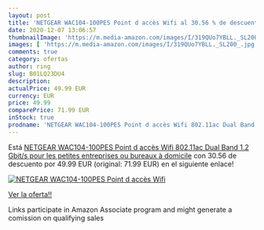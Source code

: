 ```yaml
---
layout: post
title: 'NETGEAR WAC104-100PES Point d accès Wifi al 30.56 % de descuento'
date: 2020-12-07 13:06:57
thumbnailImage: 'https://m.media-amazon.com/images/I/319QUo7YBLL._SL200_.jpg'
images: [ 'https://m.media-amazon.com/images/I/319QUo7YBLL._SL200_.jpg' ]
comments: true
category: ofertas
author: ring
slug: B01LQ23DU4
description:
actualPrice: 49.99 EUR
currency: EUR
price: 49.99
comparePrice: 71.99 EUR
inStock: true
prodname: 'NETGEAR WAC104-100PES Point d accès Wifi 802.11ac Dual Band 1.2 Gbit/s pour les petites entreprises ou bureaux à domicile'
---
```


Está [NETGEAR WAC104-100PES Point d accès Wifi 802.11ac Dual Band 1.2 Gbit/s pour les petites entreprises ou bureaux à domicile](https://www.amazon.fr/dp/B01LQ23DU4/?tag=tolees0d-21) con 30.56 de descuento por 49.99 EUR (original: 71.99 EUR) en el siguiente enlace!

[![NETGEAR WAC104-100PES Point d accès Wifi](https://m.media-amazon.com/images/I/319QUo7YBLL._SL200_.jpg)](https://www.amazon.fr/dp/B01LQ23DU4/?tag=tolees0d-21)

[Ver la oferta!!](https://www.amazon.fr/dp/B01LQ23DU4/?tag=tolees0d-21)

Links participate in Amazon Associate program and might generate a comission on qualifying sales


